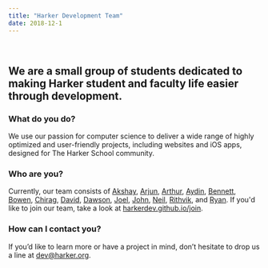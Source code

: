 ```yaml
---
title: "Harker Development Team"
date: 2018-12-1
---
```

<br />

## We are a small group of students dedicated to making Harker student and faculty life easier through development.

### What do you do?
We use our passion for computer science to deliver a wide range of highly optimized and user-friendly projects, including websites and iOS apps, designed for The Harker School community.

### Who are you? 
Currently, our team consists of [Akshay](https://github.com/AkshayM21), [Arjun](https://github.com/dixits1), [Arthur](https://github.com/ArthurJakobsson), [Aydin](https://github.com/atirit), [Bennett](https://github.com/bennettliu), [Bowen](https://github.com/BowenYin), [Chirag](https://github.com/chiragzq), [David](https://github.com/djmcoder), [Dawson](https://github.com/22dawsonc), [Joel](https://github.com/bokken12), [John](https://github.com/jlynch630), [Neil](https://github.com/neilramaswamy), [Rithvik](https://github.com/RithvikP), and [Ryan](https://github.com/rianadon). If you'd like to join our team, take a look at [harkerdev.github.io/join](http://harkerdev.github.io/join).

### How can I contact you?
If you’d like to learn more or have a project in mind, don’t hesitate to drop us a line at [dev@harker.org](mailto:dev@harker.org).
